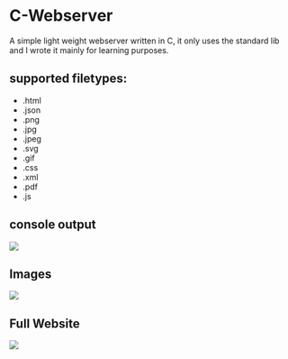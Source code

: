 # C-Webserver

A simple light weight webserver written in C, it only uses the standard lib and I wrote it mainly for learning purposes.

## supported filetypes:
* .html
* .json
* .png
* .jpg
* .jpeg
* .svg
* .gif
* .css
* .xml
* .pdf
* .js

## console output

![](https://i.imgur.com/LV9aS3v.png)

## Images

![](https://i.imgur.com/QeJhxTN.png)

## Full Website

![](https://i.imgur.com/efDK940.png)

